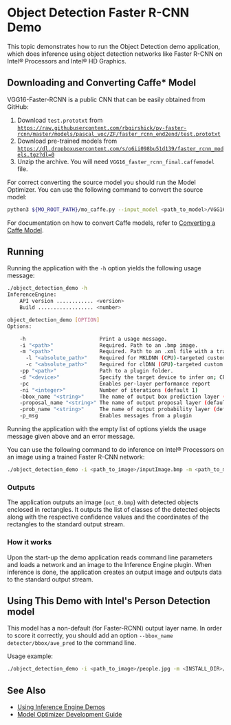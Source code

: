# Object Detection Faster R-CNN Demo

This topic demonstrates how to run the Object Detection demo application, which does inference using object detection
networks like Faster R-CNN on Intel® Processors and Intel® HD Graphics.

## Downloading and Converting Caffe* Model
VGG16-Faster-RCNN is a public CNN that can be easily obtained from GitHub:

1. Download <code>test.prototxt</code> from <code>https://raw.githubusercontent.com/rbgirshick/py-faster-rcnn/master/models/pascal_voc/ZF/faster_rcnn_end2end/test.prototxt</code>
2. Download pre-trained models from <code>https://dl.dropboxusercontent.com/s/o6ii098bu51d139/faster_rcnn_models.tgz?dl=0</code>
3. Unzip the archive. You will need <code>VGG16_faster_rcnn_final.caffemodel</code> file.

For correct converting the source model you should run the Model Optimizer. 
You can use the following command to convert the source model:
```sh
python3 ${MO_ROOT_PATH}/mo_caffe.py --input_model <path_to_model>/VGG16_faster_rcnn_final.caffemodel --input_proto <path_to_model>/deploy.prototxt
```

For documentation on how to convert Caffe models, refer to [Converting a Caffe Model](./docs/Model_Optimizer_Developer_Guide/prepare_trained_model/convert_model/Convert_Model_From_Caffe.md).

## Running

Running the application with the <code>-h</code> option yields the following usage message:
```sh
./object_detection_demo -h
InferenceEngine: 
    API version ............ <version>
    Build .................. <number>

object_detection_demo [OPTION]
Options:

    -h                        Print a usage message.
    -i "<path>"               Required. Path to an .bmp image.
    -m "<path>"               Required. Path to an .xml file with a trained model.
      -l "<absolute_path>"    Required for MKLDNN (CPU)-targeted custom layers. Absolute path to a shared library with the kernels impl.
      -c "<absolute_path>"    Required for clDNN (GPU)-targeted custom kernels. Absolute path to the xml file with the kernels desc.
    -pp "<path>"              Path to a plugin folder.
    -d "<device>"             Specify the target device to infer on; CPU, GPU, FPGA or MYRIAD is acceptable. The demo will look for a suitable plugin for a specified device.
    -pc                       Enables per-layer performance report
    -ni "<integer>"           Number of iterations (default 1)
    -bbox_name "<string>"     The name of output box prediction layer (default: bbox_pred)
    -proposal_name "<string>" The name of output proposal layer (default: proposal)
    -prob_name "<string>"     The name of output probability layer (default: cls_prob)
    -p_msg                    Enables messages from a plugin
```

Running the application with the empty list of options yields the usage message given above and an error message.

You can use the following command to do inference on Intel&reg; Processors on an image using a trained Faster R-CNN network:
```sh
./object_detection_demo -i <path_to_image>/inputImage.bmp -m <path_to_model>/faster-rcnn.xml -d CPU
```

### Outputs

The application outputs an image (<code>out_0.bmp</code>) with detected objects enclosed in rectangles. It outputs the list of classes 
of the detected objects along with the respective confidence values and the coordinates of the 
rectangles to the standard output stream.

### How it works

Upon the start-up the demo application reads command line parameters and loads a network and an image to the Inference
Engine plugin. When inference is done, the application creates an 
output image and outputs data to the standard output stream.

## Using This Demo with Intel's Person Detection model

This model has a non-default (for Faster-RCNN) output layer name. In order to score it correctly, you should add an option 
`--bbox_name detector/bbox/ave_pred` to the command line.

Usage example: 

```sh
./object_detection_demo -i <path_to_image>/people.jpg -m <INSTALL_DIR>/deployment_tools/intel_models/person-detection-retail-0001/FP32/person-detection-retail-0001.xml --bbox_name detector/bbox/ave_pred -d CPU
```

## See Also 
* [Using Inference Engine Demos](../Readme.md)
* [Model Optimizer Development Guide](https://software.intel.com/en-us/articles/OpenVINO-ModelOptimizer)
